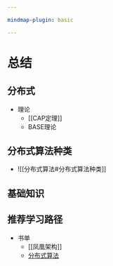 ```yaml
---

mindmap-plugin: basic

---
```


# 总结

## 分布式
- 理论
   - [[CAP定理]]
   - BASE理论

## 分布式算法种类
- ![[分布式算法#分布式算法种类]]

## 基础知识

## 推荐学习路径
- 书单
   - [[凤凰架构]]
   - [分布式算法](https://time.geekbang.org/column/article/195652)